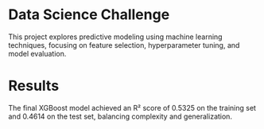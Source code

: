 # Data Science Challenge

This project explores predictive modeling using machine learning techniques, focusing on feature selection, hyperparameter tuning, and model evaluation.

# Results
The final XGBoost model achieved an R² score of 0.5325 on the training set and 0.4614 on the test set, balancing complexity and generalization.
